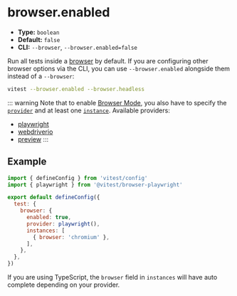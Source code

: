 # browser.enabled

- **Type:** `boolean`
- **Default:** `false`
- **CLI:** `--browser`, `--browser.enabled=false`

Run all tests inside a [browser](/guide/browser) by default. If you are configuring other browser options via the CLI, you can use `--browser.enabled` alongside them instead of a `--browser`:

```sh
vitest --browser.enabled --browser.headless
```

::: warning
Note that to enable [Browser Mode](/guide/browser), you also have to specify the [`provider`](/config/browser/provider) and at least one [`instance`](/config/browser/instances). Available providers:

- [playwright](/config/browser/playwright)
- [webdriverio](/config/browser/webdriverio)
- [preview](/config/browser/preview)
:::

## Example

```js [vitest.config.js]
import { defineConfig } from 'vitest/config'
import { playwright } from '@vitest/browser-playwright'

export default defineConfig({
  test: {
    browser: {
      enabled: true,
      provider: playwright(),
      instances: [
        { browser: 'chromium' },
      ],
    },
  },
})
```

If you are using TypeScript, the `browser` field in `instances` will have auto complete depending on your provider.
